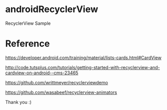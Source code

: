 # androidRecyclerView
RecyclerView Sample

# Reference
https://developer.android.com/training/material/lists-cards.html#CardView

http://code.tutsplus.com/tutorials/getting-started-with-recyclerview-and-cardview-on-android--cms-23465

https://github.com/writtmeyer/recyclerviewdemo

https://github.com/wasabeef/recyclerview-animators

Thank you :)
